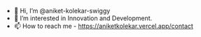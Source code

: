 - 👋 Hi, I’m @aniket-kolekar-swiggy
- 👀 I’m interested in Innovation and Development.
- 📫 How to reach me - https://aniketkolekar.vercel.app/contact

<!---
aniket-kolekar-swiggy/aniket-kolekar-swiggy is a ✨ special ✨ repository because its `README.md` (this file) appears on your GitHub profile.
You can click the Preview link to take a look at your changes.
--->
